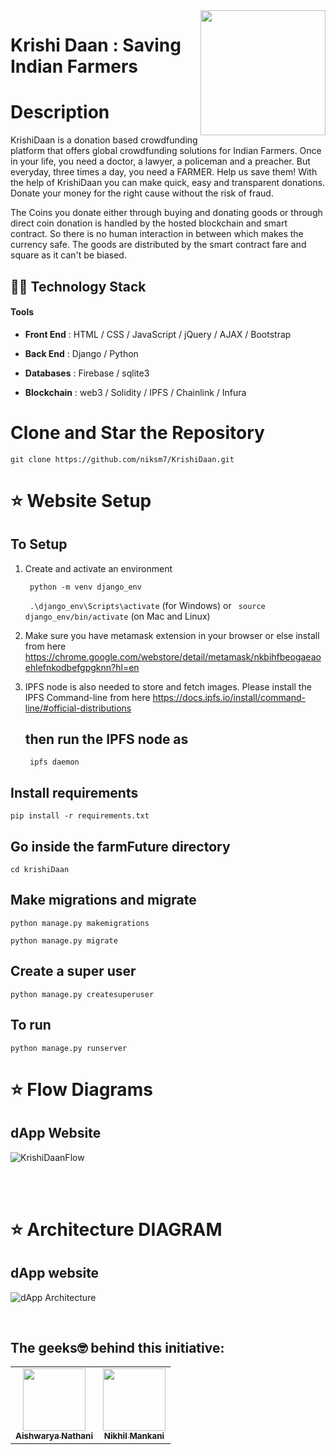 <img align="right" src="https://user-images.githubusercontent.com/55614782/148656711-6c8a0ceb-b53f-4ecf-896c-c8be7438a4b5.png" width="200px"> 

# Krishi Daan : Saving Indian Farmers

# Description 
KrishiDaan is a donation based crowdfunding platform that offers global crowdfunding solutions for Indian Farmers. Once in your life, you need a doctor, a lawyer, a policeman and a preacher. But everyday, three times a day, you need a FARMER. Help us save them! With the help of KrishiDaan you can make quick, easy and transparent donations. Donate your money for the right cause without the risk of fraud.

The Coins you donate either through buying and donating goods or through direct coin donation is handled by the hosted blockchain and smart contract. So there is no human interaction in between which makes the currency safe. The goods are distributed by the smart contract fare and square as it can't be biased.


## 👩‍💻 Technology Stack
#### **Tools**

- **Front End** : HTML / CSS / JavaScript / jQuery / AJAX / Bootstrap 

- **Back End** : Django / Python

- **Databases** : Firebase / sqlite3

- **Blockchain** : web3 / Solidity / IPFS / Chainlink / Infura


# Clone and Star the Repository

``` git clone https://github.com/niksm7/KrishiDaan.git ```

# :star: Website Setup

## To Setup 

1. Create and activate an environment

	``` python -m venv django_env``` 

	``` .\django_env\Scripts\activate```  (for Windows) or ``` source django_env/bin/activate```  (on Mac and Linux)

2. Make sure you have metamask extension in your browser or else install from here
    https://chrome.google.com/webstore/detail/metamask/nkbihfbeogaeaoehlefnkodbefgpgknn?hl=en 


3. IPFS node is also needed to store and fetch images. Please install the IPFS Command-line from here
    https://docs.ipfs.io/install/command-line/#official-distributions 

    ## then run the IPFS node as
        ipfs daemon


## Install requirements

	pip install -r requirements.txt

## Go inside the farmFuture directory
``` 	
cd krishiDaan
``` 

## Make migrations and migrate

    python manage.py makemigrations

    python manage.py migrate

## Create a super user

    python manage.py createsuperuser

## To run 

	python manage.py runserver 


# :star: Flow Diagrams

## dApp Website

![KrishiDaanFlow](https://user-images.githubusercontent.com/55614782/148656679-e4fa0636-d0bb-4423-ad6f-9e58ce0bba55.png)


<br>
<br>

# :star: Architecture DIAGRAM

## dApp website

![dApp Architecture](https://user-images.githubusercontent.com/55614782/146806635-618e8aa3-e69e-430f-a9e2-8f35a3edc3d9.png)

<br>

## The geeks🤓 behind this initiative:

<table>
  <tr>
    <td align="center"><a href="https://github.com/aishux"><img src="https://avatars.githubusercontent.com/u/61228436?v=4" width="100px;" alt=""/><br /><sub><b>Aishwarya Nathani</b></sub></a><br /></td>
    <td align="center"><a href="https://github.com/niksm7"><img src="https://avatars.githubusercontent.com/u/55614782?v=4" width="100px;" alt=""/><br /><sub><b>Nikhil Mankani</b></sub></a><br /></td>
  </tr>
</table>